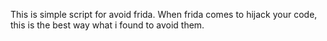 This is simple script for avoid frida.
When frida comes to hijack your code, this is the best way what i found to avoid them.
